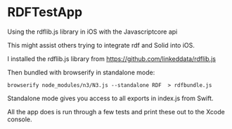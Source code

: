 # RDFTestApp
Using the rdflib.js library in iOS with the Javascriptcore api

This might assist others trying to integrate rdf and Solid into iOS.

I installed the rdflib.js library from https://github.com/linkeddata/rdflib.js

Then bundled with browserify in standalone mode:

```
browserify node_modules/n3/N3.js --standalone RDF  > rdfbundle.js
```

Standalone mode gives you access to all exports in index.js from Swift.

All the app does is run through a few tests and print these out to the Xcode console.
